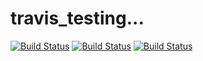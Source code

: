 # travis_testing...

[![Build Status](https://travis-ci.com/PeterHedleyJHA/travis_testing.svg?branch=master)](https://travis-ci.com/PeterHedleyJHA/travis_testing)
[![Build Status](http://63.33.197.197/travis_testing/bubble_sort/pylint.svg)](http://63.33.197.197/travis_testing/bubble_sort/pylint_report.html)
[![Build Status](http://63.33.197.197/travis_testing/bubble_sort/cov.svg)](http://63.33.197.197/travis_testing/bubble_sort/coverage_report.html)
